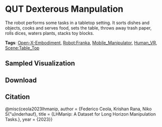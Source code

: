 # QUT Dexterous Manpulation

The robot performs some tasks in a tabletop setting. It sorts dishes and objects, cooks and serves food, sets the table, throws away trash paper, rolls dices, waters plants, stacks toy blocks.

**Tags**: [Open-X-Embodiment](./pages/tags/Open-X-Embodiment.md), [Robot:Franka](./pages/tags/Robot:Franka.md), [Mobile_Manipulator](./pages/tags/Mobile_Manipulator.md), [Human_VR](./pages/tags/Human_VR.md), [Scene:Table_Top](./pages/tags/Scene:Table_Top.md)

## Sampled Visualization



## Download



## Citation

@misc{ceola2023lhmanip,
author = {Federico Ceola, Krishan Rana, Niko S{\"u}nderhauf},
title = {LHManip: A Dataset for Long Horizon Manipulation Tasks.},
year = {2023}} 